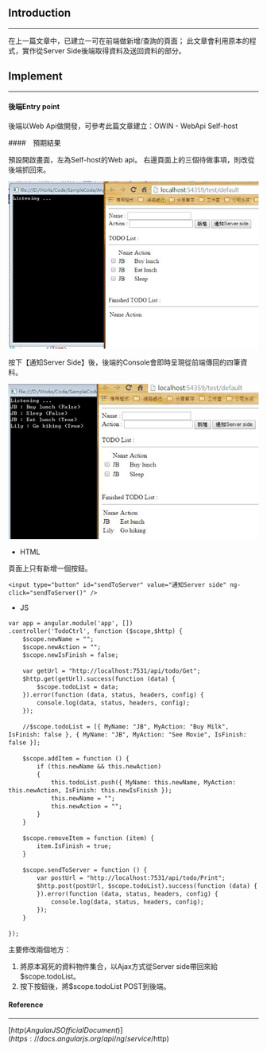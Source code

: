 ## Introduction
---

在上一篇文章中，已建立一可在前端做新增/查詢的頁面； 此文章會利用原本的程式，實作從Server Side後端取得資料及送回資料的部分。


## Implement
---

#### 後端Entry point

後端以Web Api做開發，可參考此篇文章建立：OWIN - WebApi Self-host

####　預期結果

預設開啟畫面，左為Self-host的Web api。  右邊頁面上的三個待做事項，則改從後端抓回來。

![](assets/001.jpg)


按下【通知Server Side】後，後端的Console會即時呈現從前端傳回的四筆資料。

![](assets/002.jpg)




* HTML

頁面上只有新增一個按鈕。

```
<input type="button" id="sendToServer" value="通知Server side" ng-click="sendToServer()" />
```



* JS

```
var app = angular.module('app', [])
.controller('TodoCtrl', function ($scope,$http) {
    $scope.newName = "";
    $scope.newAction = "";
    $scope.newIsFinish = false;

    var getUrl = "http://localhost:7531/api/todo/Get";
    $http.get(getUrl).success(function (data) {
        $scope.todoList = data;
    }).error(function (data, status, headers, config) {
        console.log(data, status, headers, config);
    });

    //$scope.todoList = [{ MyName: "JB", MyAction: "Buy Milk", IsFinish: false }, { MyName: "JB", MyAction: "See Movie", IsFinish: false }];

    $scope.addItem = function () {
        if (this.newName && this.newAction)
        {
            this.todoList.push({ MyName: this.newName, MyAction: this.newAction, IsFinish: this.newIsFinish });
            this.newName = "";
            this.newAction = "";
        }
    }
   
    $scope.removeItem = function (item) {
        item.IsFinish = true;
    }

    $scope.sendToServer = function () {
        var postUrl = "http://localhost:7531/api/todo/Print";
        $http.post(postUrl, $scope.todoList).success(function (data) {
        }).error(function (data, status, headers, config) {
            console.log(data, status, headers, config);
        });
    }

});
```


主要修改兩個地方：
1. 將原本寫死的資料物件集合，以Ajax方式從Server side帶回來給 $scope.todoList。
2. 按下按鈕後，將$scope.todoList POST到後端。


#### Reference
---

[$http (AngularJS Official Document)](https://docs.angularjs.org/api/ng/service/$http)